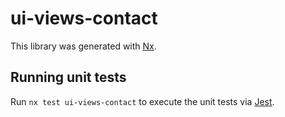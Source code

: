 # ui-views-contact

This library was generated with [Nx](https://nx.dev).

## Running unit tests

Run `nx test ui-views-contact` to execute the unit tests via [Jest](https://jestjs.io).
